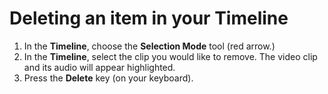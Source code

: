 # Deleting an item in your Timeline

1. In the **Timeline**, choose the **Selection Mode** tool \(red arrow.\) 
2. In the **Timeline**, select the clip you would like to remove. The video clip and its audio will appear highlighted.
3. Press the **Delete** key \(on your keyboard\).

